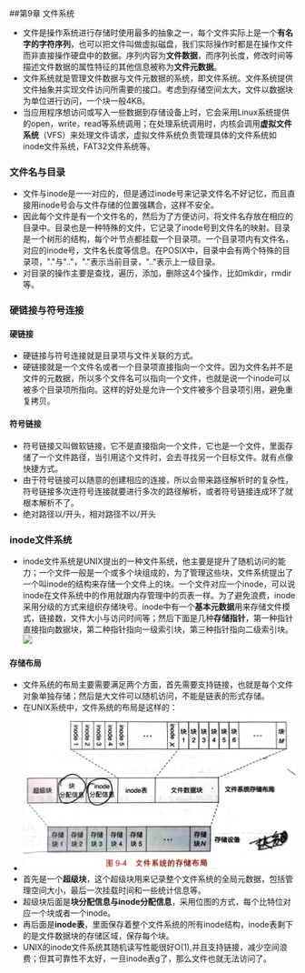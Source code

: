 ##第9章 文件系统
- 文件是操作系统进行存储时使用最多的抽象之一，每个文件实际上是一个**有名字的字符序列**，也可以把文件叫做虚拟磁盘，我们实际操作时都是在操作文件而非直接操作硬盘中的数据。序列内容为**文件数据**，而序列长度，修改时间等描述文件数据的属性特征的其他信息被称为**文件元数据**。
- 文件系统就是管理文件数据与文件元数据的系统，即文件系统。文件系统提供文件抽象并实现文件访问所需要的接口。考虑到存储空间太大，文件以数据块为单位进行访问，一个块一般4KB。
- 当应用程序想访问或写入一些数据到存储设备上时，它会采用Linux系统提供的open，write，read等系统调用；在处理系统调用时，内核会调用**虚拟文件系统**（VFS）来处理文件请求，虚拟文件系统负责管理具体的文件系统如inode文件系统，FAT32文件系统等。
### 文件名与目录
- 文件与inode是一一对应的，但是通过inode号来记录文件名不好记忆，而且直接用inode号会与文件存储的位置强耦合，这样不安全。
- 因此每个文件是有一个文件名的，然后为了方便访问，将文件名存放在相应的目录中。目录也是一种特殊的文件，它记录了inode号到文件名的映射。目录是一个树形的结构，每个叶节点都挂载一个目录项。一个目录项内有文件名，对应的inode号，文件名长度等信息。在POSIX中，目录中会有两个特殊的目录项，"."与".."，"."表示当前目录，".."表示上一级目录。
- 对目录的操作主要是查找，遍历，添加，删除这4个操作，比如mkdir，rmdir等。
### 硬链接与符号连接
#### 硬链接
- 硬链接与符号连接就是目录项与文件关联的方式。
- 硬链接就是一个文件名或者一个目录项直接指向一个文件。因为文件名并不是文件的元数据，所以多个文件名可以指向一个文件，也就是说一个inode可以被多个目录项所指向。这样的好处是允许一个文件被多个目录项引用，避免重复拷贝。
#### 符号链接
- 符号链接又叫做软链接，它不是直接指向一个文件，它也是一个文件，里面存储了一个文件路径，当引用这个文件时，会去寻找另一个目标文件。就有点像快捷方式。
- 由于符号链接可以随意的创建相应的连接，所以会带来路径解析时的复杂性，符号链接多次连符号连接就要进行多次的路径解析，或者符号链接连成环了就根本解析不了。
- 绝对路径以/开头，相对路径不以/开头
### inode文件系统
- inode文件系统是UNIX提出的一种文件系统，他主要是提升了随机访问的能力；一个文件一般是一个或多个块组成的，为了管理这些块，文件系统提出了一个叫inode的结构来存储一个文件上的块。一个文件对应一个inode，可以说inode在文件系统中的作用就跟内存管理中的页表一样。为了避免浪费，inode采用分级的方式来组织存储块号。inode中有一个**基本元数据**用来存储文件模式，链接数，文件大小与访问时间等；然后下面是几种**存储指针**，第一种指针直接指向数据块，第二种指针指向一级索引块，第三种指针指向二级索引块。
![](image/2022-02-16-19-43-04.png)
#### 存储布局
- 文件系统的布局主要需要满足两个方面，首先需要支持链接，也就是每个文件对象单独存储；然后是大文件可以随机访问，不能是链表的形式存储。
- 在UNIX系统中，文件系统的布局是这样的：
- ![](image/2022-02-16-21-41-33.png)
- 首先是一个**超级块**，这个超级块用来记录整个文件系统的全局元数据，包括管理空间大小，最后一次挂载时间和一些统计信息等。
- 超级块后面是**块分配信息与inode分配信息**，采用位图的方式，每个比特位对应一个块或者一个inode。
- 再后面是**inode表**，里面保存着整个文件系统的所有inode结构，inode表剩下的是文件数据块的存储区域，保存每个块。
- UNIX的inode文件系统其随机读写性能很好O(1),并且支持链接，减少空间浪费；但其可靠性不太好，一旦inode表g了，那么文件也就无法访问了。